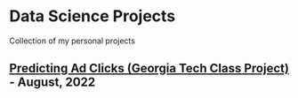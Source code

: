 # Data Science Projects
Collection of my personal projects

## [Predicting Ad Clicks (Georgia Tech Class Project)](https://github.com/ebo6/Data-Science-Projects/blob/main/Team%209%20MGT%206203%20Final%20Report%20Write-Up%20(1).pdf) - August, 2022

